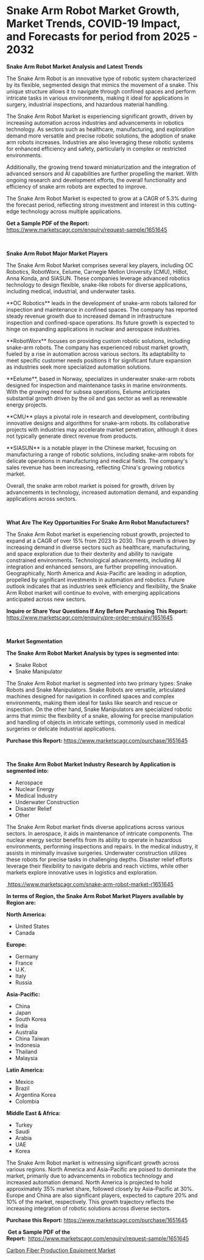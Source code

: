 <p><h1>Snake Arm Robot Market Growth, Market Trends, COVID-19 Impact, and Forecasts for period from 2025 - 2032</h1></p><p><strong>Snake Arm Robot Market Analysis and Latest Trends</strong></p>
<p><p>The Snake Arm Robot is an innovative type of robotic system characterized by its flexible, segmented design that mimics the movement of a snake. This unique structure allows it to navigate through confined spaces and perform intricate tasks in various environments, making it ideal for applications in surgery, industrial inspections, and hazardous material handling.</p><p>The Snake Arm Robot Market is experiencing significant growth, driven by increasing automation across industries and advancements in robotics technology. As sectors such as healthcare, manufacturing, and exploration demand more versatile and precise robotic solutions, the adoption of snake arm robots increases. Industries are also leveraging these robotic systems for enhanced efficiency and safety, particularly in complex or restricted environments.</p><p>Additionally, the growing trend toward miniaturization and the integration of advanced sensors and AI capabilities are further propelling the market. With ongoing research and development efforts, the overall functionality and efficiency of snake arm robots are expected to improve.</p><p>The Snake Arm Robot Market is expected to grow at a CAGR of 5.3% during the forecast period, reflecting strong investment and interest in this cutting-edge technology across multiple applications.</p></p>
<p><strong>Get a Sample PDF of the Report:&nbsp;</strong> <a href="https://www.marketscagr.com/enquiry/request-sample/1651645?utm_campaign=2097&utm_medium=2&utm_source=Github&utm_content=ia&utm_term=17022025&utm_id=snake-arm-robot">https://www.marketscagr.com/enquiry/request-sample/1651645</a></p>
<p>&nbsp;</p>
<p><strong>Snake Arm Robot Major Market Players</strong></p>
<p><p>The Snake Arm Robot Market comprises several key players, including OC Robotics, RobotWorx, Eelume, Carnegie Mellon University (CMU), HiBot, Anna Konda, and SIASUN. These companies leverage advanced robotics technology to design flexible, snake-like robots for diverse applications, including medical, industrial, and underwater tasks.</p><p>**OC Robotics** leads in the development of snake-arm robots tailored for inspection and maintenance in confined spaces. The company has reported steady revenue growth due to increased demand in infrastructure inspection and confined-space operations. Its future growth is expected to hinge on expanding applications in nuclear and aerospace industries.</p><p>**RobotWorx** focuses on providing custom robotic solutions, including snake-arm robots. The company has experienced robust market growth, fueled by a rise in automation across various sectors. Its adaptability to meet specific customer needs positions it for significant future expansion as industries seek more specialized automation solutions.</p><p>**Eelume**, based in Norway, specializes in underwater snake-arm robots designed for inspection and maintenance tasks in marine environments. With the growing need for subsea operations, Eelume anticipates substantial growth driven by the oil and gas sector as well as renewable energy projects.</p><p>**CMU** plays a pivotal role in research and development, contributing innovative designs and algorithms for snake-arm robots. Its collaborative projects with industries may accelerate market penetration, although it does not typically generate direct revenue from products.</p><p>**SIASUN** is a notable player in the Chinese market, focusing on manufacturing a range of robotic solutions, including snake-arm robots for delicate operations in manufacturing and medical fields. The company's sales revenue has been increasing, reflecting China's growing robotics market.</p><p>Overall, the snake arm robot market is poised for growth, driven by advancements in technology, increased automation demand, and expanding applications across sectors.</p></p>
<p>&nbsp;</p>
<p><strong>What Are The Key Opportunities For Snake Arm Robot Manufacturers?</strong></p>
<p><p>The Snake Arm Robot market is experiencing robust growth, projected to expand at a CAGR of over 15% from 2023 to 2030. This growth is driven by increasing demand in diverse sectors such as healthcare, manufacturing, and space exploration due to their dexterity and ability to navigate constrained environments. Technological advancements, including AI integration and enhanced sensors, are further propelling innovation. Geographically, North America and Asia-Pacific are leading in adoption, propelled by significant investments in automation and robotics. Future outlook indicates that as industries seek efficiency and flexibility, the Snake Arm Robot market will continue to evolve, with emerging applications anticipated across new sectors.</p></p>
<p><strong>Inquire or Share Your Questions If Any Before Purchasing This Report:</strong> <a href="https://www.marketscagr.com/enquiry/pre-order-enquiry/1651645?utm_campaign=2097&utm_medium=2&utm_source=Github&utm_content=ia&utm_term=17022025&utm_id=snake-arm-robot">https://www.marketscagr.com/enquiry/pre-order-enquiry/1651645</a></p>
<p>&nbsp;</p>
<p><strong>Market Segmentation</strong></p>
<p><strong>The Snake Arm Robot Market Analysis by types is segmented into:</strong></p>
<p><ul><li>Snake Robot</li><li>Snake Manipulator</li></ul></p>
<p><p>The Snake Arm Robot market is segmented into two primary types: Snake Robots and Snake Manipulators. Snake Robots are versatile, articulated machines designed for navigation in confined spaces and complex environments, making them ideal for tasks like search and rescue or inspection. On the other hand, Snake Manipulators are specialized robotic arms that mimic the flexibility of a snake, allowing for precise manipulation and handling of objects in intricate settings, commonly used in medical surgeries or delicate industrial applications.</p></p>
<p><strong>Purchase this Report:&nbsp;</strong><a href="https://www.marketscagr.com/purchase/1651645?utm_campaign=2097&utm_medium=2&utm_source=Github&utm_content=ia&utm_term=17022025&utm_id=snake-arm-robot">https://www.marketscagr.com/purchase/1651645</a></p>
<p>&nbsp;</p>
<p><strong>The Snake Arm Robot Market Industry Research by Application is segmented into:</strong></p>
<p><ul><li>Aerospace</li><li>Nuclear Energy</li><li>Medical Industry</li><li>Underwater Construction</li><li>Disaster Relief</li><li>Other</li></ul></p>
<p><p>The Snake Arm Robot market finds diverse applications across various sectors. In aerospace, it aids in maintenance of intricate components. The nuclear energy sector benefits from its ability to operate in hazardous environments, performing inspections and repairs. In the medical industry, it assists in minimally invasive surgeries. Underwater construction utilizes these robots for precise tasks in challenging depths. Disaster relief efforts leverage their flexibility to navigate debris and reach victims, while other markets explore innovative uses in logistics and exploration.</p></p>
<p><a href="https://www.marketscagr.com/snake-arm-robot-market-r1651645?utm_campaign=2097&utm_medium=2&utm_source=Github&utm_content=ia&utm_term=17022025&utm_id=snake-arm-robot">&nbsp;https://www.marketscagr.com/snake-arm-robot-market-r1651645</a></p>
<p><strong>In terms of Region, the Snake Arm Robot Market Players available by Region are:</strong></p>
<p>
    <p> <strong> North America: </strong>
        <ul>
            <li>United States</li>
            <li>Canada</li>
        </ul>
        </p> 
    <p> <strong> Europe: </strong>
        <ul>
            <li>Germany</li>
            <li>France</li>
            <li>U.K.</li>
            <li>Italy</li>
            <li>Russia</li>
        </ul>
        </p> 
    <p> <strong> Asia-Pacific: </strong>
        <ul>
            <li>China</li>
            <li>Japan</li>
            <li>South Korea</li>
            <li>India</li>
            <li>Australia</li>
            <li>China Taiwan</li>
            <li>Indonesia</li>
            <li>Thailand</li>
            <li>Malaysia</li>
        </ul>
        </p> 
    <p> <strong> Latin America: </strong>
        <ul>
            <li>Mexico</li>
            <li>Brazil</li>
            <li>Argentina Korea</li>
            <li>Colombia</li>
        </ul>
        </p> 
    <p> <strong> Middle East & Africa: </strong>
        <ul>
            <li>Turkey</li>
            <li>Saudi</li>
            <li>Arabia</li>
            <li>UAE</li>
            <li>Korea</li>
        </ul>
    </p>
    </p>
<p><p>The Snake Arm Robot market is witnessing significant growth across various regions. North America and Asia-Pacific are poised to dominate the market, primarily due to advancements in robotics technology and increased automation demand. North America is projected to hold approximately 35% market share, followed closely by Asia-Pacific at 30%. Europe and China are also significant players, expected to capture 20% and 10% of the market, respectively. This growth trajectory reflects the increasing integration of robotic solutions across diverse sectors.</p></p>
<p><strong>Purchase this Report: </strong><a href="https://www.marketscagr.com/purchase/1651645?utm_campaign=2097&utm_medium=2&utm_source=Github&utm_content=ia&utm_term=17022025&utm_id=snake-arm-robot">https://www.marketscagr.com/purchase/1651645</a></p>
<p>&nbsp;<strong>Get a Sample PDF of the Report:&nbsp;&nbsp;</strong><a href="https://www.marketscagr.com/enquiry/request-sample/1651645?utm_campaign=2097&utm_medium=2&utm_source=Github&utm_content=ia&utm_term=17022025&utm_id=snake-arm-robot">https://www.marketscagr.com/enquiry/request-sample/1651645</a></p>
<p><strong></strong></p>
<p><p><a href="https://github.com/FlorianWolf90/Market-Research-Report-List-1/blob/main/carbon-fiber-production-equipment-market.md?utm_campaign=2097&utm_medium=2&utm_source=Github&utm_content=ia&utm_term=17022025&utm_id=snake-arm-robot">Carbon Fiber Production Equipment Market</a></p></p>